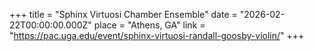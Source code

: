 +++
title = "Sphinx Virtuosi Chamber Ensemble"
date = "2026-02-22T00:00:00.000Z"
place = "Athens, GA"
link = "https://pac.uga.edu/event/sphinx-virtuosi-randall-goosby-violin/"
+++

